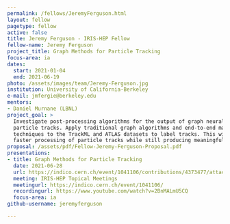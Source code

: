 ```yaml
---
permalink: /fellows/JeremyFerguson.html
layout: fellow
pagetype: fellow
active: false
title: Jeremy Ferguson - IRIS-HEP Fellow
fellow-name: Jeremy Ferguson
project_title: Graph Methods for Particle Tracking
focus-area: ia
dates:
  start: 2021-01-04
  end: 2021-06-19
photo: /assets/images/team/Jeremy-Ferguson.jpg
institution: University of California-Berkeley
e-mail: jmfergie@berkeley.edu
mentors:
- Daniel Murnane (LBNL)
project_goal: >
  Investigate post-processing algorithms for the output of graph neural networks for
  particle tracks. Apply traditional graph algorithms and end-to-end machine learning
  techniques to the TrackML and ATLAS datasets to label tracks. This will allow for
  faster processing of particle tracks while still producing meaningful results.
proposal: /assets/pdf/Fellow-Jeremy-Ferguson-Proposal.pdf
presentations:
- title: Graph Methods for Particle Tracking
  date: 2021-06-28
  url: https://indico.cern.ch/event/1041106/contributions/4373477/attachments/2272534/3859780/IRIS-HEP_6-28.pdf
  meeting: IRIS-HEP Topical Meetings
  meetingurl: https://indico.cern.ch/event/1041106/
  recordingurl: https://www.youtube.com/watch?v=2BnMALmU5CQ
  focus-area: ia
github-username: jeremyferguson

---
```


